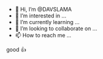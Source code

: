 - 👋 Hi, I’m @DAVSLAMA
- 👀 I’m interested in ...
- 🌱 I’m currently learning ...
- 💞️ I’m looking to collaborate on ...
- 📫 How to reach me ...

<!---
DAVSLAMA/DAVSLAMA is a ✨ special ✨ repository because its `README.md` (this file) appears on your GitHub profile.
You can click the Preview link to take a look at your changes.
--->
good 👍 
